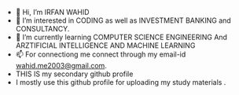 - 👋 Hi, I’m IRFAN WAHID
- 👀 I’m interested in CODING as well as INVESTMENT BANKING and CONSULTANCY.
- 🌱 I’m currently learning COMPUTER SCIENCE ENGINEERING And ARZTIFICIAL INTELLIGENCE AND MACHINE LEARNING
- 📫 For connectiong me connect through my email-id wahid.me2003@gmail.com.
- THIS IS my  secondary github profile
- I mostly use this github profile for uploading my study materials .

<!---
wahid-irfan/wahid-irfan is a ✨ special ✨ repository because its `README.md` (this file) appears on your GitHub profile.
You can click the Preview link to take a look at your changes.
--->
